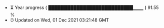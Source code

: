 - ⏳ Year progress { ███████████████████████████▁▁▁ } 91.55 %
- ⏰ Updated on Wed, 01 Dec 2021 03:21:48 GMT

